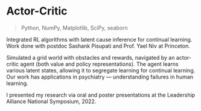 # Actor-Critic
> Python, NumPy, Matplotlib, SciPy, seaborn

Integrated RL algorithms with latent cause inference for continual learning. Work done with postdoc Sashank Pisupati and Prof. Yael Niv at Princeton.

Simulated a grid world with obstacles and rewards, navigated by an actor-critic agent (both value and policy representations). The agent learns various latent states, allowing it to segregate learning for continual learning. Our work has applications in psychiatry — understanding failures in human learning.

I presented my research via oral and poster presentations at the Leadership Alliance National Symposium, 2022.
